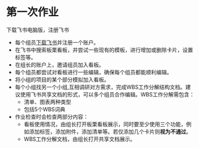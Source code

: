 # 第一次作业
下载飞书电脑版，注册飞书
* 每个组员[下载飞书](https://www.feishu.cn/download)并注册一个账户。
* 在飞书中搜索板栗看板，并尝试一些现有的模板，进行增加或删除卡片，设置标签等。
* 在组长的账户上，邀请组员加入看板。
* 每个组员都尝试对看板进行一些编辑，确保每个组员都能顺利编辑。
* 将小组的项目的某个部分模拟加入看板。
* 每个小组找另一个小组,互相调研对方需求，完成WBS工作分解结构文档。建议使用飞书共享文档的形式，可以多个组员合作编辑。WBS工作分解需包含：
    * 清单、图表两种类型
    * 包括5个WBS词典
* 作业检查时会检查两部分内容：
    * 看板使用情况，由组长打开板栗看板展示，同时要至少使用三个功能，例如添加标签，添加附件，添加清单等。若仅添加几个卡片则**视为不通过**。
    * WBS工作分解文档，由组长打开共享文档展示。
